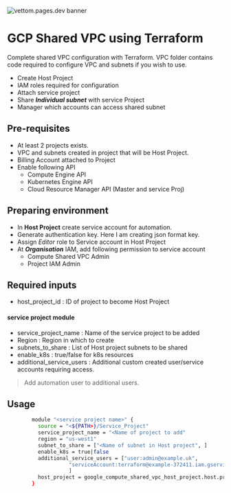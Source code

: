![vettom.pages.dev banner](https://vettom-images.s3.eu-west-1.amazonaws.com/logo/vettom-banner.jpg)
# GCP Shared VPC using Terraform
Complete shared VPC configuration with Terraform. VPC folder contains code required to configure VPC and subnets if you wish to use.
 
- Create Host Project
- IAM roles required for configuration
- Attach service project
- Share ***Individual subnet*** with service Project
- Manager which accounts can access shared subnet


## Pre-requisites
- At least 2 projects exists.
- VPC and subnets created in project that will be Host Project. 
- Billing Account attached to Project
- Enable following API
	- Compute Engine API 
	- Kubernetes Engine API
	- Cloud Resource Manager API (Master and service Proj)


## Preparing environment
- In **Host Project** create service account for automation. 
- Generate authentication key. Here I am creating json format key. 
- Assign *Editor* role to Service account in Host Project
- At ***Organisation*** IAM, add following permission to service account
	- Compute Shared VPC Admin
	- Project IAM Admin


## Required inputs
- host_project_id  			: ID of project to become Host Project
#### service project module
- service_project_name  	: Name of the service project to be added
- Region 					: Region in which to create
- subnets_to_share      	: List of Host project subnets to be shared
- enable_k8s				: true/false for k8s resources
- additional_service_users 	: Additional custom created user/service accounts requiring access.

> Add automation user to additional users.

## Usage

```bash
		module "<service project name>" {
		  source = "<${PATH>}/Service_Project"
		  service_project_name = "<Name of project to add"
		  region = "us-west1"
		  subnet_to_share = ["<Name of subnet in Host project", ]
		  enable_k8s = true|false
		  additional_service_users = ["user:admin@example.uk",
		            "serviceAccount:terraform@example-372411.iam.gserviceaccount.com",
		            ]   
		  host_project = google_compute_shared_vpc_host_project.host.project
		}
```







